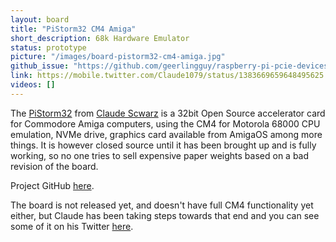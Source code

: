 ```yaml
---
layout: board
title: "PiStorm32 CM4 Amiga"
short_description: 68k Hardware Emulator
status: prototype
picture: "/images/board-pistorm32-cm4-amiga.jpg"
github_issue: "https://github.com/geerlingguy/raspberry-pi-pcie-devices/issues/271"
link: https://mobile.twitter.com/Claude1079/status/1383669659648495625
videos: []
---
```

The [PiStorm32](https://twitter.com/Claude1079/status/1435253852064952326) from [Claude Scwarz](https://mobile.twitter.com/Claude1079) is a 32bit Open Source accelerator card for Commodore Amiga computers, using the CM4 for Motorola 68000 CPU emulation, NVMe drive, graphics card available from AmigaOS among more things. It is however closed source until it has been brought up and is fully working, so no one tries to sell expensive paper weights based on a bad revision of the board.

Project GitHub [here](https://github.com/captain-amygdala/pistorm).

The board is not released yet, and doesn't have full CM4 functionality yet either, but Claude has been taking steps towards that end and you can see some of it on his Twitter [here](https://mobile.twitter.com/Claude1079/status/1383669659648495625).
